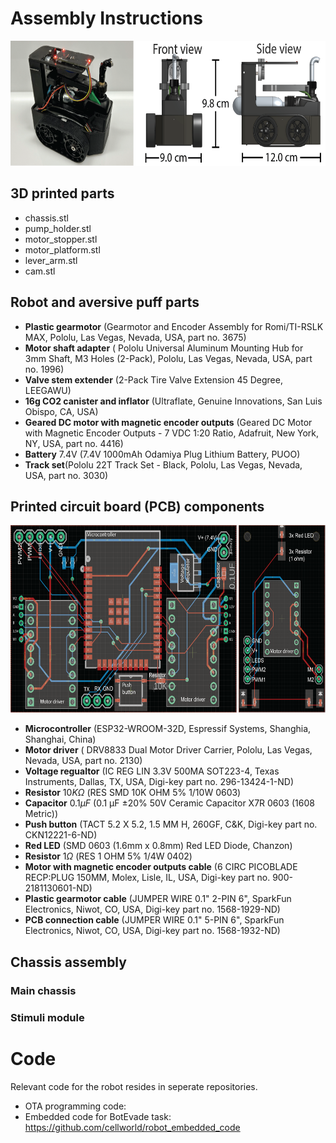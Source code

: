 # Assembly Instructions 

<!-- ![Alt Text](https://github.com/cellworld/robot_assembly/blob/master/robot_overview.png) -->
<p align="center">
  <img src="https://github.com/cellworld/robot_assembly/blob/master/images/robot_overview.png" alt="robot_overview" width="600" height="200">
</p>


## 3D printed parts
* chassis.stl 
* pump_holder.stl
* motor_stopper.stl
* motor_platform.stl
* lever_arm.stl
* cam.stl

## Robot and aversive puff parts
* **Plastic gearmotor** (Gearmotor and Encoder Assembly for Romi/TI-RSLK MAX, Pololu, Las Vegas, Nevada, USA, part no. 3675)
* **Motor shaft adapter** ( Pololu Universal Aluminum Mounting Hub for 3mm Shaft, M3 Holes (2-Pack), Pololu, Las Vegas, Nevada, USA, part no. 1996)
* **Valve stem extender** (2-Pack Tire Valve Extension 45 Degree, LEEGAWU)
* **16g CO2 canister and inflator** (Ultraflate, Genuine Innovations, San Luis Obispo, CA, USA)
* **Geared DC motor with magnetic encoder outputs** (Geared DC Motor with Magnetic Encoder Outputs - 7 VDC 1:20 Ratio, Adafruit, New York, NY, USA, part no. 4416)
* **Battery** 7.4V (7.4V 1000mAh Odamiya Plug Lithium Battery, PUOO)
* **Track set**(Pololu 22T Track Set - Black, Pololu, Las Vegas, Nevada, USA, part no. 3030)


## Printed circuit board (PCB) components
<!-- maybe add actual photo of assembled pcbs-->
<p align="center">
  <img src="https://github.com/cellworld/robot_assembly/blob/master/images/pcb.png" alt="pcb" width="600" height="300">
</p>

* **Microcontroller** (ESP32-WROOM-32D, Espressif Systems, Shanghia, Shanghai, China)
* **Motor driver** ( DRV8833 Dual Motor Driver Carrier, Pololu, Las Vegas, Nevada, USA, part no. 2130)
* **Voltage regualtor** (IC REG LIN 3.3V 500MA SOT223-4, Texas Instruments, Dallas, TX, USA, Digi-key part no. 296-13424-1-ND)
* **Resistor** $10K \Omega$ (RES SMD 10K OHM 5% 1/10W 0603)
* **Capacitor** $0.1 \mu F$ (0.1 µF ±20% 50V Ceramic Capacitor X7R 0603 (1608 Metric))
* **Push button** (TACT 5.2 X 5.2, 1.5 MM H, 260GF, C&K, Digi-key part no. CKN12221-6-ND)
* **Red LED** (SMD 0603 (1.6mm x 0.8mm) Red LED Diode, Chanzon)
* **Resistor** $1 \Omega$ (RES 1 OHM 5% 1/4W 0402)
* **Motor with magnetic encoder outputs cable** (6 CIRC PICOBLADE RECP:PLUG 150MM, Molex, Lisle, IL, USA, Digi-key part no. 	900-2181130601-ND)
* **Plastic gearmotor cable** (JUMPER WIRE 0.1" 2-PIN 6", SparkFun Electronics, Niwot, CO, USA, Digi-key part no. 1568-1929-ND)
* **PCB connection cable** (JUMPER WIRE 0.1" 5-PIN 6", SparkFun Electronics, Niwot, CO, USA, Digi-key part no. 1568-1932-ND)




## Chassis assembly
<!-- add pic of robot assembly change labels to match stl files-->
### Main chassis

### Stimuli module 



# Code
Relevant code for the robot resides in seperate repositories.
* OTA programming code: <!-- add OTA code repo-->
* Embedded code for BotEvade task: https://github.com/cellworld/robot_embedded_code

